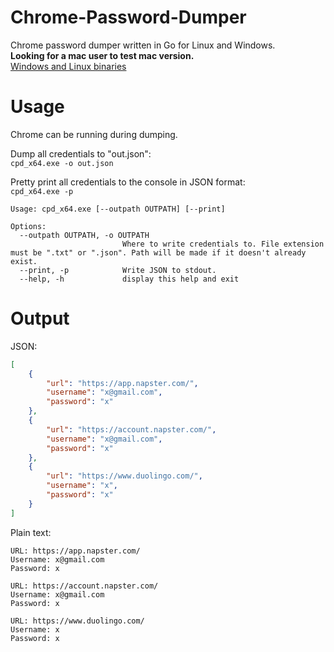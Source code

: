 # Chrome-Password-Dumper
Chrome password dumper written in Go for Linux and Windows.    
**Looking for a mac user to test mac version.**    
[Windows and Linux binaries](https://github.com/Sorrow446/Chrome-Password-Dumper/releases)

# Usage
Chrome can be running during dumping.

Dump all credentials to "out.json":   
`cpd_x64.exe -o out.json`

Pretty print all credentials to the console in JSON format:   
`cpd_x64.exe -p`

```
Usage: cpd_x64.exe [--outpath OUTPATH] [--print]

Options:
  --outpath OUTPATH, -o OUTPATH
                         Where to write credentials to. File extension must be ".txt" or ".json". Path will be made if it doesn't already exist.
  --print, -p            Write JSON to stdout.
  --help, -h             display this help and exit
```

# Output
JSON:
```json
[
	{
		"url": "https://app.napster.com/",
		"username": "x@gmail.com",
		"password": "x"
	},
	{
		"url": "https://account.napster.com/",
		"username": "x@gmail.com",
		"password": "x"
	},
	{
		"url": "https://www.duolingo.com/",
		"username": "x",
		"password": "x"
	}
]
```
Plain text:
```
URL: https://app.napster.com/
Username: x@gmail.com
Password: x

URL: https://account.napster.com/
Username: x@gmail.com
Password: x

URL: https://www.duolingo.com/
Username: x
Password: x
```
